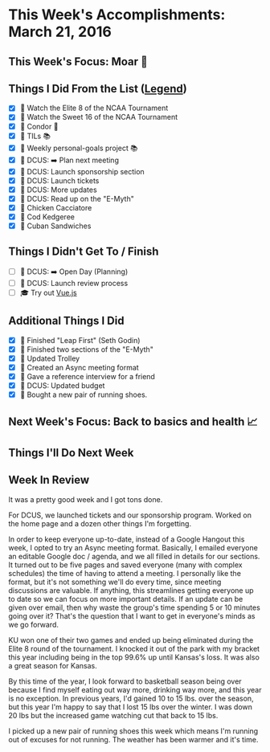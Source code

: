 # This Week's Accomplishments: March 21, 2016

## This Week's Focus: Moar :basketball:

## Things I Did From the List ([Legend](emoji-legend.md.md))

- [x] :basketball: Watch the Elite 8 of the NCAA Tournament
- [x] :basketball: Watch the Sweet 16 of the NCAA Tournament
- [x] :briefcase: Condor :email:
- [x] :briefcase: TILs :books:
- [x] :briefcase: Weekly personal-goals project :books:
- [x] :circus_tent: DCUS: :arrow_right: Plan next meeting
- [x] :circus_tent: DCUS: Launch sponsorship section
- [x] :circus_tent: DCUS: Launch tickets
- [x] :circus_tent: DCUS: More updates
- [x] :circus_tent: DCUS: Read up on the "E-Myth"
- [x] :stew: Chicken Cacciatore
- [x] :stew: Cod Kedgeree 
- [x] :stew: Cuban Sandwiches

## Things I Didn't Get To / Finish

- [ ] :circus_tent: DCUS: :arrow_right: Open Day (Planning)
- [ ] :circus_tent: DCUS: Launch review process
- [ ] :mortar_board: Try out [Vue.js](https://vuejs.org/)

## Additional Things I Did

- [x] :book: Finished "Leap First" (Seth Godin)
- [x] :book: Finished two sections of the "E-Myth"
- [x] :briefcase: Updated Trolley
- [x] :busts_in_silhouette: Created an Async meeting format
- [x] :busts_in_silhouette: Gave a reference interview for a friend
- [x] :circus_tent: DCUS: Updated budget
- [x] :running: Bought a new pair of running shoes.

## Next Week's Focus: Back to basics and health :chart_with_upwards_trend:

## Things I'll Do Next Week

## Week In Review

It was a pretty good week and I got tons done. 

For DCUS, we launched tickets and our sponsorship program. Worked on the home page and a dozen other things I'm forgetting. 

In order to keep everyone up-to-date, instead of a Google Hangout this week, I opted to try an Async meeting format. Basically, I emailed everyone an editable Google doc / agenda, and we all filled in details for our sections. It turned out to be five pages and saved everyone (many with complex schedules) the time of having to attend a meeting. I personally like the format, but it's not something we'll do every time, since meeting discussions are valuable. If anything, this streamlines getting everyone up to date so we can focus on more important details. If an update can be given over email, then why waste the group's time spending 5 or 10 minutes going over it? That's the question that I want to get in everyone's minds as we go forward.

KU won one of their two games and ended up being eliminated during the Elite 8 round of the tournament. I knocked it out of the park with my bracket this year including being in the top 99.6% up until Kansas's loss. It was also a great season for Kansas.

By this time of the year, I look forward to basketball season being over because I find myself eating out way more, drinking way more, and this year is no exception. In previous years, I'd gained 10 to 15 lbs. over the season, but this year I'm happy to say that I lost 15 lbs over the winter. I was down 20 lbs but the increased game watching cut that back to 15 lbs.

I picked up a new pair of running shoes this week which means I'm running out of excuses for not running. The weather has been warmer and it's time.
